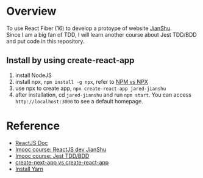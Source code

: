 # Overview
To use React Fiber (16) to develop a protoype of website [JianShu](https://www.jianshu.com/).  
Since I am a big fan of TDD, I will learn another course about Jest TDD/BDD and put code in this repository.

## Install by using create-react-app
1. install NodeJS
2. install npx, `npm install -g npx`, refer to [NPM vs NPX](https://juejin.cn/post/7189924390274859066)
3. use npx to create app, `npx create-react-app jared-jianshu`
4. after installation, cd `jared-jianshu` and run `npm start`. You can access `http://localhost:3000` to see a default homepage.

# Reference
- [ReactJS Doc](https://react.dev/learn)
- [Imooc course: ReactJS dev JianShu](https://coding.imooc.com/learn/list/229.html)
- [Imooc course: Jest TDD/BDD](https://coding.imooc.com/learn/list/372.html)
- [create-next-app vs create-react-app](https://zhuanlan.zhihu.com/p/349072762)
- [Install Yarn](https://www.cnblogs.com/sunqq/p/10785445.html)